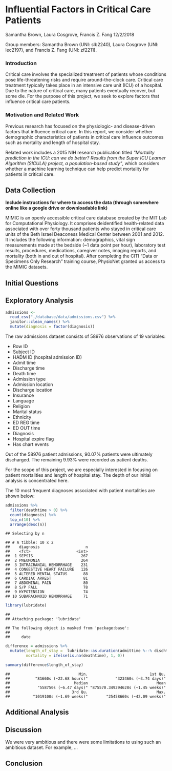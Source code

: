 Influential Factors in Critical Care Patients
================
Samantha Brown, Laura Cosgrove, Francis Z. Fang
12/2/2018

Group members: Samantha Brown (UNI: slb2240), Laura Cosgrove (UNI: lec2197), and Francis Z. Fang (UNI: zf2211).

### Introduction

Critical care involves the specialized treatment of patients whose conditions pose life-threatening risks and require around-the-clock care. Critical care treatment typically takes place in an intensive care unit (ICU) of a hospital. Due to the nature of critical care, many patients eventually recover, but some die. For the purpose of this project, we seek to explore factors that influence critical care patients.

### Motivation and Related Work

Previous research has focused on the physiologic- and disease-driven factors that influence critical care. In this report, we consider whether demographic characteristics of patients in critical care influence outcomes such as mortality and length of hospital stay.

Related work includes a 2015 NIH research publication titled *"Mortality prediction in the ICU: can we do better? Results from the Super ICU Learner Algorithm (SICULA) project, a population-based study"*, which considers whether a machine learning technique can help predict mortality for patients in critical care.

Data Collection
---------------

**Include instructions for where to access the data (through somewhere online like a google drive or downloadable link)**

MIMIC is an openly accessible critical care database created by the MIT Lab for Computational Physiology. It comprises deidentified health-related data associated with over forty thousand patients who stayed in critical care units of the Beth Israel Deaconess Medical Center between 2001 and 2012. It includes the following information: demographics, vital sign measurements made at the bedside (~1 data point per hour), laboratory test results, procedures, medications, caregiver notes, imaging reports, and mortality (both in and out of hospital). After completing the CITI “Data or Specimens Only Research” training course, PhysioNet granted us access to the MIMIC datasets.

Initial Questions
-----------------

Exploratory Analysis
--------------------

``` r
admissions <- 
  read_csv("./database/data/admissions.csv") %>% 
  janitor::clean_names() %>% 
  mutate(diagnosis = factor(diagnosis))
```

The raw admissions dataset consists of 58976 observations of 19 variables:

-   Row ID
-   Subject ID
-   HADM ID (hospital admission ID)
-   Admit time
-   Discharge time
-   Death time
-   Admission type
-   Admission location
-   Discharge location
-   Insurance
-   Language
-   Religion
-   Marital status
-   Ethnicity
-   ED REG time
-   ED OUT time
-   Diagnosis
-   Hospital expire flag
-   Has chart events

Out of the 58976 patient admissions, 90.07% patients were ultimately discharged. The remaining 9.93% were recorded as patient deaths.

For the scope of this project, we are especially interested in focusing on patient mortalities and length of hospital stay. The depth of our initial analysis is concentrated here.

The 10 most frequent diagnoses associated with patient mortalities are shown below:

``` r
admissions %>% 
  filter(deathtime > 0) %>%
  count(diagnosis) %>% 
  top_n(10) %>% 
  arrange(desc(n))
```

    ## Selecting by n

    ## # A tibble: 10 x 2
    ##    diagnosis                    n
    ##    <fct>                    <int>
    ##  1 SEPSIS                     267
    ##  2 PNEUMONIA                  264
    ##  3 INTRACRANIAL HEMORRHAGE    231
    ##  4 CONGESTIVE HEART FAILURE   126
    ##  5 ALTERED MENTAL STATUS       88
    ##  6 CARDIAC ARREST              81
    ##  7 ABDOMINAL PAIN              80
    ##  8 S/P FALL                    78
    ##  9 HYPOTENSION                 74
    ## 10 SUBARACHNOID HEMORRHAGE     71

``` r
library(lubridate)
```

    ## 
    ## Attaching package: 'lubridate'

    ## The following object is masked from 'package:base':
    ## 
    ##     date

``` r
difference = admissions %>% 
  mutate(length_of_stay =  lubridate::as.duration(admittime %--% dischtime),
         mortality = ifelse(is.na(deathtime), 1, 0))

summary(difference$length_of_stay)
```

    ##                              Min.                           1st Qu. 
    ##           "81660s (~22.68 hours)"            "323460s (~3.74 days)" 
    ##                            Median                              Mean 
    ##            "558750s (~6.47 days)" "875570.349294628s (~1.45 weeks)" 
    ##                           3rd Qu.                              Max. 
    ##          "1019100s (~1.69 weeks)"        "25458660s (~42.09 weeks)"

Additional Analysis
-------------------

Discussion
----------

We were very ambitious and there were some limitations to using such an ambitious dataset. For example, ...

Conclusion
----------
